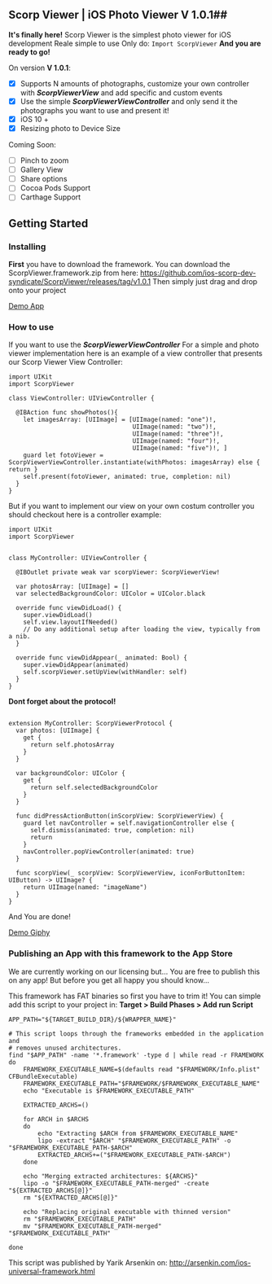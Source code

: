 ## Scorp Viewer | iOS Photo Viewer  V 1.0.1##
 **It's finally here!** Scorp Viewer is the simplest photo viewer for iOS development
Reale simple to use 
Only do:
`Import ScorpViewer` 
**And you are ready to go!**

On version **V 1.0.1**:

- [X] Supports N amounts of photographs, customize your own controller with **_ScorpViewerView_** and add specific and custom events
- [X] Use the simple **_ScorpViewerViewController_** and only send it the photographs you want to use and present it!
- [X] iOS 10 + 
- [X] Resizing photo to Device Size

Coming Soon:

- [ ] Pinch to zoom
- [ ] Gallery View
- [ ] Share options
- [ ] Cocoa Pods Support
- [ ] Carthage Support

## Getting Started ##

### Installing ###

**First** you have to download the framework. You can download the ScorpViewer.framework.zip from here: https://github.com/ios-scorp-dev-syndicate/ScorpViewer/releases/tag/v1.0.1
Then simply just drag and drop onto your project

[Demo App](https://github.com/rud0lph09/ScorpViewerDemo.git)

### How to use ###

If you want to use the **_ScorpViewerViewController_** For a simple and photo viewer implementation here is an example of a view controller that presents our Scorp Viewer View Controller: 

```
import UIKit
import ScorpViewer

class ViewController: UIViewController {

  @IBAction func showPhotos(){
    let imagesArray: [UIImage] = [UIImage(named: "one")!,
                                  UIImage(named: "two")!,
                                  UIImage(named: "three")!,
                                  UIImage(named: "four")!,
                                  UIImage(named: "five")!, ]
    guard let fotoViewer = ScorpViewerViewController.instantiate(withPhotos: imagesArray) else { return }
    self.present(fotoViewer, animated: true, completion: nil)
  }
}
```

But if you want to implement our view on your own costum controller you should checkout here is a controller example:

```
import UIKit
import ScorpViewer


class MyController: UIViewController {

  @IBOutlet private weak var scorpViewer: ScorpViewerView!

  var photosArray: [UIImage] = []
  var selectedBackgroundColor: UIColor = UIColor.black

  override func viewDidLoad() {
    super.viewDidLoad()
    self.view.layoutIfNeeded()
    // Do any additional setup after loading the view, typically from a nib.
  }

  override func viewDidAppear(_ animated: Bool) {
    super.viewDidAppear(animated)
    self.scorpViewer.setUpView(withHandler: self)
  }
}
```
**Dont forget about the protocol!**
```

extension MyController: ScorpViewerProtocol {
  var photos: [UIImage] {
    get {
      return self.photosArray
    }
  }

  var backgroundColor: UIColor {
    get {
      return self.selectedBackgroundColor
    }
  }

  func didPressActionButton(inScorpView: ScorpViewerView) {
    guard let navController = self.navigationController else {
      self.dismiss(animated: true, completion: nil)
      return
    }
    navController.popViewController(animated: true)
  }

  func scorpView(_ scorpView: ScorpViewerView, iconForButtonItem: UIButton) -> UIImage? {
    return UIImage(named: "imageName")
  }
}
```

And You are done!

[Demo Giphy](http://www.giphy.com/gifs/JORRiFX1P5fTGP2j1J)

### Publishing an App with this framework to the App Store ###

We are currently working on our licensing but... You are free to publish this on any app!
But before you get all happy you should know...

This framework has FAT binaries so first you have to trim it! You can simple add this script to your project in:
**Target > Build Phases > Add run Script**

```
APP_PATH="${TARGET_BUILD_DIR}/${WRAPPER_NAME}"

# This script loops through the frameworks embedded in the application and
# removes unused architectures.
find "$APP_PATH" -name '*.framework' -type d | while read -r FRAMEWORK
do
    FRAMEWORK_EXECUTABLE_NAME=$(defaults read "$FRAMEWORK/Info.plist" CFBundleExecutable)
    FRAMEWORK_EXECUTABLE_PATH="$FRAMEWORK/$FRAMEWORK_EXECUTABLE_NAME"
    echo "Executable is $FRAMEWORK_EXECUTABLE_PATH"

    EXTRACTED_ARCHS=()

    for ARCH in $ARCHS
    do
        echo "Extracting $ARCH from $FRAMEWORK_EXECUTABLE_NAME"
        lipo -extract "$ARCH" "$FRAMEWORK_EXECUTABLE_PATH" -o "$FRAMEWORK_EXECUTABLE_PATH-$ARCH"
        EXTRACTED_ARCHS+=("$FRAMEWORK_EXECUTABLE_PATH-$ARCH")
    done

    echo "Merging extracted architectures: ${ARCHS}"
    lipo -o "$FRAMEWORK_EXECUTABLE_PATH-merged" -create "${EXTRACTED_ARCHS[@]}"
    rm "${EXTRACTED_ARCHS[@]}"

    echo "Replacing original executable with thinned version"
    rm "$FRAMEWORK_EXECUTABLE_PATH"
    mv "$FRAMEWORK_EXECUTABLE_PATH-merged" "$FRAMEWORK_EXECUTABLE_PATH"

done
```

This script was published by Yarik Arsenkin on: http://arsenkin.com/ios-universal-framework.html
